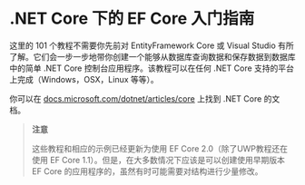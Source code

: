 # .NET Core 下的 EF Core 入门指南

这里的 101 个教程不需要你先前对 EntityFramework Core 或 Visual Studio 有所了解。它们会一步一步地带你创建一个能够从数据库查询数据和保存数据到数据库中的简单 .NET Core 控制台应用程序。该教程可以在任何 .NET Core 支持的平台上完成（Windows，OSX，Linux 等等）。

你可以在 [docs.microsoft.com/dotnet/articles/core](https://docs.microsoft.com/dotnet/articles/core/) 上找到 .NET Core 的文档。

> **注意**
>
> 这些教程和相应的示例已经更新为使用 EF Core 2.0（除了UWP教程还在使用 EF Core 1.1）。但是，在大多数情况下应该是可以创建使用早期版本 EF Core 的应用程序的，虽然有时可能需要对结构进行少量修改。